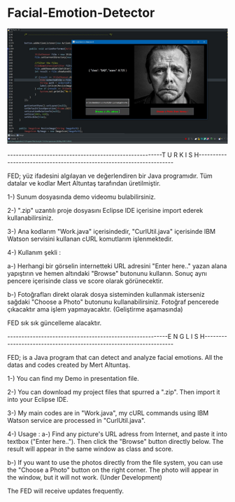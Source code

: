 # Facial-Emotion-Detector

![sample](https://github.com/mertfozzy/Facial-Emotion-Detection/blob/master/test%20images/Ek%20A%C3%A7%C4%B1klama%202020-05-26%20160011.jpg?raw=true)

-------------------------------------------------------T U R K I S H---------------------------------------------------------------------

FED; yüz ifadesini algılayan ve değerlendiren bir Java programıdır. Tüm datalar ve kodlar Mert Altuntaş tarafından üretilmiştir.

1-) Sunum dosyasında demo videomu bulabilirsiniz.

2-) ".zip" uzantılı proje dosyasını Eclipse IDE içerisine import ederek kullanabilirsiniz.

3-) Ana kodlarım "Work.java" içerisindedir, "CurlUtil.java" içerisinde IBM Watson servisini kullanan cURL komutlarım işlenmektedir.

4-) Kullanım şekli : 

a-) Herhangi bir görselin internetteki URL adresini "Enter here.." yazan alana yapıştırın ve hemen altındaki "Browse" butonunu kullanın. Sonuç aynı pencere içerisinde class ve score olarak görünecektir.

b-) Fotoğrafları direkt olarak dosya sisteminden kullanmak isterseniz sağdaki "Choose a Photo" butonunu kullanabilirsiniz. Fotoğraf pencerede çıkacaktır ama işlem yapmayacaktır. (Geliştirme aşamasında)   

FED sık sık güncelleme alacaktır.

---------------------------------------------------------E N G L I S H-------------------------------------------------------------------

FED; is a Java program that can detect and analyze facial emotions. All the datas and codes created by Mert Altuntaş.

1-) You can find my Demo in presentation file.

2-) You can download my project files that spurred a ".zip". Then import it into your Eclipse IDE.

3-) My main codes are in "Work.java", my cURL commands using IBM Watson service are processed in "CurlUtil.java".

4-) Usage : 
a-) Find any picture's URL adress from Internet, and paste it into textbox ("Enter here.."). Then click the "Browse" button directly below. The result will appear in the same window as class and score.

b-) If you want to use the photos directly from the file system, you can use the "Choose a Photo" button on the right corner. The photo will appear in the window, but it will not work. (Under Development)

The FED will receive updates frequently.


